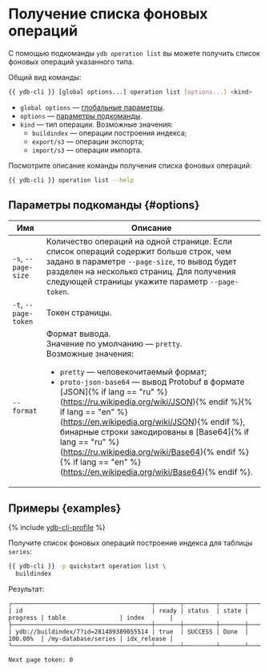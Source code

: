 # Получение списка фоновых операций

С помощью подкоманды `ydb operation list` вы можете получить список фоновых операций указанного типа.

Общий вид команды:

```bash
{{ ydb-cli }} [global options...] operation list [options...] <kind>
```

* `global options` — [глобальные параметры](commands/global-options.md).
* `options` — [параметры подкоманды](#options).
* `kind` — тип операции. Возможные значения:
  * `buildindex` — операции построения индекса;
  * `export/s3` — операции экспорта;
  * `import/s3` — операции импорта.

Посмотрите описание команды получения списка фоновых операций:

```bash
{{ ydb-cli }} operation list --help
```

## Параметры подкоманды {#options}

| Имя | Описание |
| ---|--- |
| `-s`, `--page-size` | Количество операций на одной странице. Если список операций содержит больше строк, чем задано в параметре `--page-size`, то вывод будет разделен на несколько страниц. Для получения следующей страницы укажите параметр `--page-token`. |
| `-t`, `--page-token` | Токен страницы. |
| `--format` | Формат вывода.<br/>Значение по умолчанию — `pretty`.<br/>Возможные значения:<ul><li>`pretty` — человекочитаемый формат;</li><li>`proto-json-base64` — вывод Protobuf в формате [JSON]{% if lang == "ru" %}(https://ru.wikipedia.org/wiki/JSON){% endif %}{% if lang == "en" %}(https://en.wikipedia.org/wiki/JSON){% endif %}, бинарные строки закодированы в [Base64]{% if lang == "ru" %}(https://ru.wikipedia.org/wiki/Base64){% endif %}{% if lang == "en" %}(https://en.wikipedia.org/wiki/Base64){% endif %}.</li></ul> |

## Примеры {examples}

{% include [ydb-cli-profile](../../_includes/ydb-cli-profile.md) %}

Получите список фоновых операций построение индекса для таблицы `series`:

```bash
{{ ydb-cli }} -p quickstart operation list \
  buildindex
```

Результат:

```text
┌───────────────────────────────────────┬───────┬─────────┬───────┬──────────┬─────────────────────┬─────────────┐
| id                                    | ready | status  | state | progress | table               | index       |
├───────────────────────────────────────┼───────┼─────────┼───────┼──────────┼─────────────────────┼─────────────┤
| ydb://buildindex/7?id=281489389055514 | true  | SUCCESS | Done  | 100.00%  | /my-database/series | idx_release |
└───────────────────────────────────────┴───────┴─────────┴───────┴──────────┴─────────────────────┴─────────────┘

Next page token: 0
```
